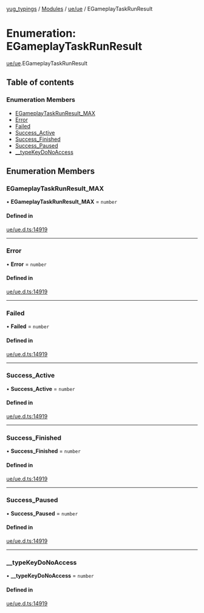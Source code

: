 [yug_typings](../README.md) / [Modules](../modules.md) / [ue/ue](../modules/ue_ue.md) / EGameplayTaskRunResult

# Enumeration: EGameplayTaskRunResult

[ue/ue](../modules/ue_ue.md).EGameplayTaskRunResult

## Table of contents

### Enumeration Members

- [EGameplayTaskRunResult\_MAX](ue_ue.EGameplayTaskRunResult.md#egameplaytaskrunresult_max)
- [Error](ue_ue.EGameplayTaskRunResult.md#error)
- [Failed](ue_ue.EGameplayTaskRunResult.md#failed)
- [Success\_Active](ue_ue.EGameplayTaskRunResult.md#success_active)
- [Success\_Finished](ue_ue.EGameplayTaskRunResult.md#success_finished)
- [Success\_Paused](ue_ue.EGameplayTaskRunResult.md#success_paused)
- [\_\_typeKeyDoNoAccess](ue_ue.EGameplayTaskRunResult.md#__typekeydonoaccess)

## Enumeration Members

### EGameplayTaskRunResult\_MAX

• **EGameplayTaskRunResult\_MAX** = `number`

#### Defined in

[ue/ue.d.ts:14919](https://github.com/YugMetaverse/yug_typings/blob/25cad34/ue/ue.d.ts#L14919)

___

### Error

• **Error** = `number`

#### Defined in

[ue/ue.d.ts:14919](https://github.com/YugMetaverse/yug_typings/blob/25cad34/ue/ue.d.ts#L14919)

___

### Failed

• **Failed** = `number`

#### Defined in

[ue/ue.d.ts:14919](https://github.com/YugMetaverse/yug_typings/blob/25cad34/ue/ue.d.ts#L14919)

___

### Success\_Active

• **Success\_Active** = `number`

#### Defined in

[ue/ue.d.ts:14919](https://github.com/YugMetaverse/yug_typings/blob/25cad34/ue/ue.d.ts#L14919)

___

### Success\_Finished

• **Success\_Finished** = `number`

#### Defined in

[ue/ue.d.ts:14919](https://github.com/YugMetaverse/yug_typings/blob/25cad34/ue/ue.d.ts#L14919)

___

### Success\_Paused

• **Success\_Paused** = `number`

#### Defined in

[ue/ue.d.ts:14919](https://github.com/YugMetaverse/yug_typings/blob/25cad34/ue/ue.d.ts#L14919)

___

### \_\_typeKeyDoNoAccess

• **\_\_typeKeyDoNoAccess** = `number`

#### Defined in

[ue/ue.d.ts:14919](https://github.com/YugMetaverse/yug_typings/blob/25cad34/ue/ue.d.ts#L14919)
